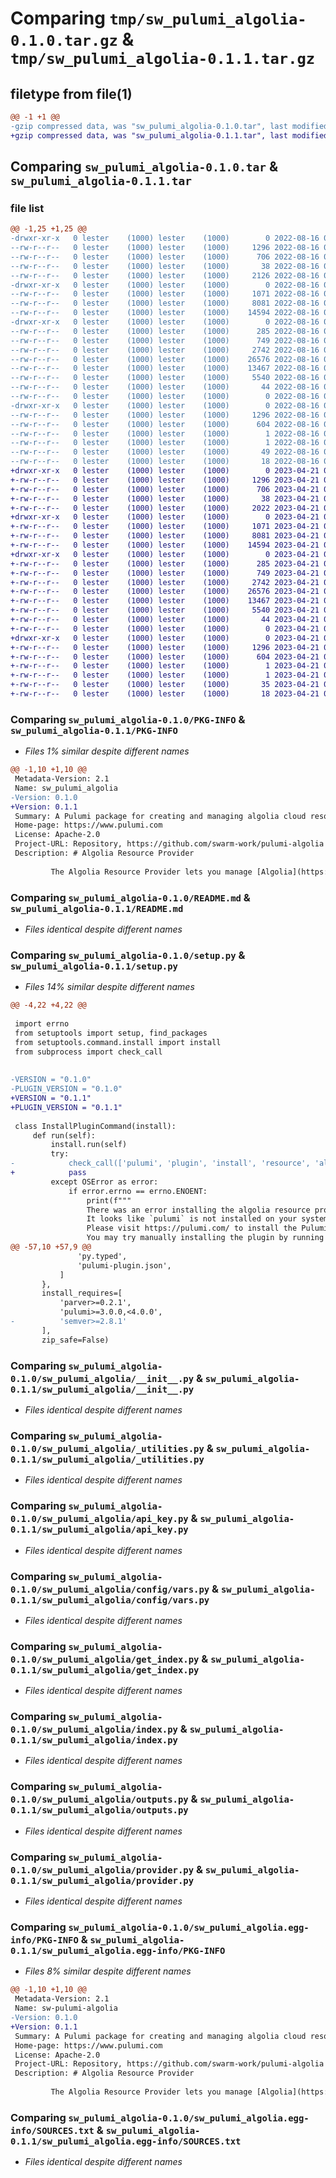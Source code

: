 # Comparing `tmp/sw_pulumi_algolia-0.1.0.tar.gz` & `tmp/sw_pulumi_algolia-0.1.1.tar.gz`

## filetype from file(1)

```diff
@@ -1 +1 @@
-gzip compressed data, was "sw_pulumi_algolia-0.1.0.tar", last modified: Tue Aug 16 03:40:17 2022, max compression
+gzip compressed data, was "sw_pulumi_algolia-0.1.1.tar", last modified: Fri Apr 21 05:46:14 2023, max compression
```

## Comparing `sw_pulumi_algolia-0.1.0.tar` & `sw_pulumi_algolia-0.1.1.tar`

### file list

```diff
@@ -1,25 +1,25 @@
-drwxr-xr-x   0 lester    (1000) lester    (1000)        0 2022-08-16 03:40:17.501200 sw_pulumi_algolia-0.1.0/
--rw-r--r--   0 lester    (1000) lester    (1000)     1296 2022-08-16 03:40:17.501200 sw_pulumi_algolia-0.1.0/PKG-INFO
--rw-r--r--   0 lester    (1000) lester    (1000)      706 2022-08-16 03:38:09.000000 sw_pulumi_algolia-0.1.0/README.md
--rw-r--r--   0 lester    (1000) lester    (1000)       38 2022-08-16 03:40:17.501200 sw_pulumi_algolia-0.1.0/setup.cfg
--rw-r--r--   0 lester    (1000) lester    (1000)     2126 2022-08-16 03:39:02.000000 sw_pulumi_algolia-0.1.0/setup.py
-drwxr-xr-x   0 lester    (1000) lester    (1000)        0 2022-08-16 03:40:17.501200 sw_pulumi_algolia-0.1.0/sw_pulumi_algolia/
--rw-r--r--   0 lester    (1000) lester    (1000)     1071 2022-08-16 03:39:43.000000 sw_pulumi_algolia-0.1.0/sw_pulumi_algolia/__init__.py
--rw-r--r--   0 lester    (1000) lester    (1000)     8081 2022-08-16 03:37:36.000000 sw_pulumi_algolia-0.1.0/sw_pulumi_algolia/_utilities.py
--rw-r--r--   0 lester    (1000) lester    (1000)    14594 2022-08-16 03:37:36.000000 sw_pulumi_algolia-0.1.0/sw_pulumi_algolia/api_key.py
-drwxr-xr-x   0 lester    (1000) lester    (1000)        0 2022-08-16 03:40:17.501200 sw_pulumi_algolia-0.1.0/sw_pulumi_algolia/config/
--rw-r--r--   0 lester    (1000) lester    (1000)      285 2022-08-16 03:37:36.000000 sw_pulumi_algolia-0.1.0/sw_pulumi_algolia/config/__init__.py
--rw-r--r--   0 lester    (1000) lester    (1000)      749 2022-08-16 03:37:36.000000 sw_pulumi_algolia-0.1.0/sw_pulumi_algolia/config/vars.py
--rw-r--r--   0 lester    (1000) lester    (1000)     2742 2022-08-16 03:37:36.000000 sw_pulumi_algolia-0.1.0/sw_pulumi_algolia/get_index.py
--rw-r--r--   0 lester    (1000) lester    (1000)    26576 2022-08-16 03:37:36.000000 sw_pulumi_algolia-0.1.0/sw_pulumi_algolia/index.py
--rw-r--r--   0 lester    (1000) lester    (1000)    13467 2022-08-16 03:37:36.000000 sw_pulumi_algolia-0.1.0/sw_pulumi_algolia/outputs.py
--rw-r--r--   0 lester    (1000) lester    (1000)     5540 2022-08-16 03:37:36.000000 sw_pulumi_algolia-0.1.0/sw_pulumi_algolia/provider.py
--rw-r--r--   0 lester    (1000) lester    (1000)       44 2022-08-16 03:37:36.000000 sw_pulumi_algolia-0.1.0/sw_pulumi_algolia/pulumi-plugin.json
--rw-r--r--   0 lester    (1000) lester    (1000)        0 2022-08-16 03:37:36.000000 sw_pulumi_algolia-0.1.0/sw_pulumi_algolia/py.typed
-drwxr-xr-x   0 lester    (1000) lester    (1000)        0 2022-08-16 03:40:17.501200 sw_pulumi_algolia-0.1.0/sw_pulumi_algolia.egg-info/
--rw-r--r--   0 lester    (1000) lester    (1000)     1296 2022-08-16 03:40:17.000000 sw_pulumi_algolia-0.1.0/sw_pulumi_algolia.egg-info/PKG-INFO
--rw-r--r--   0 lester    (1000) lester    (1000)      604 2022-08-16 03:40:17.000000 sw_pulumi_algolia-0.1.0/sw_pulumi_algolia.egg-info/SOURCES.txt
--rw-r--r--   0 lester    (1000) lester    (1000)        1 2022-08-16 03:40:17.000000 sw_pulumi_algolia-0.1.0/sw_pulumi_algolia.egg-info/dependency_links.txt
--rw-r--r--   0 lester    (1000) lester    (1000)        1 2022-08-16 03:40:17.000000 sw_pulumi_algolia-0.1.0/sw_pulumi_algolia.egg-info/not-zip-safe
--rw-r--r--   0 lester    (1000) lester    (1000)       49 2022-08-16 03:40:17.000000 sw_pulumi_algolia-0.1.0/sw_pulumi_algolia.egg-info/requires.txt
--rw-r--r--   0 lester    (1000) lester    (1000)       18 2022-08-16 03:40:17.000000 sw_pulumi_algolia-0.1.0/sw_pulumi_algolia.egg-info/top_level.txt
+drwxr-xr-x   0 lester    (1000) lester    (1000)        0 2023-04-21 05:46:14.944274 sw_pulumi_algolia-0.1.1/
+-rw-r--r--   0 lester    (1000) lester    (1000)     1296 2023-04-21 05:46:14.944274 sw_pulumi_algolia-0.1.1/PKG-INFO
+-rw-r--r--   0 lester    (1000) lester    (1000)      706 2023-04-21 05:08:10.000000 sw_pulumi_algolia-0.1.1/README.md
+-rw-r--r--   0 lester    (1000) lester    (1000)       38 2023-04-21 05:46:14.944274 sw_pulumi_algolia-0.1.1/setup.cfg
+-rw-r--r--   0 lester    (1000) lester    (1000)     2022 2023-04-21 05:40:37.000000 sw_pulumi_algolia-0.1.1/setup.py
+drwxr-xr-x   0 lester    (1000) lester    (1000)        0 2023-04-21 05:46:14.944274 sw_pulumi_algolia-0.1.1/sw_pulumi_algolia/
+-rw-r--r--   0 lester    (1000) lester    (1000)     1071 2023-04-21 05:08:10.000000 sw_pulumi_algolia-0.1.1/sw_pulumi_algolia/__init__.py
+-rw-r--r--   0 lester    (1000) lester    (1000)     8081 2023-04-21 05:08:10.000000 sw_pulumi_algolia-0.1.1/sw_pulumi_algolia/_utilities.py
+-rw-r--r--   0 lester    (1000) lester    (1000)    14594 2023-04-21 05:08:10.000000 sw_pulumi_algolia-0.1.1/sw_pulumi_algolia/api_key.py
+drwxr-xr-x   0 lester    (1000) lester    (1000)        0 2023-04-21 05:46:14.944274 sw_pulumi_algolia-0.1.1/sw_pulumi_algolia/config/
+-rw-r--r--   0 lester    (1000) lester    (1000)      285 2023-04-21 05:08:10.000000 sw_pulumi_algolia-0.1.1/sw_pulumi_algolia/config/__init__.py
+-rw-r--r--   0 lester    (1000) lester    (1000)      749 2023-04-21 05:08:10.000000 sw_pulumi_algolia-0.1.1/sw_pulumi_algolia/config/vars.py
+-rw-r--r--   0 lester    (1000) lester    (1000)     2742 2023-04-21 05:08:10.000000 sw_pulumi_algolia-0.1.1/sw_pulumi_algolia/get_index.py
+-rw-r--r--   0 lester    (1000) lester    (1000)    26576 2023-04-21 05:08:10.000000 sw_pulumi_algolia-0.1.1/sw_pulumi_algolia/index.py
+-rw-r--r--   0 lester    (1000) lester    (1000)    13467 2023-04-21 05:08:10.000000 sw_pulumi_algolia-0.1.1/sw_pulumi_algolia/outputs.py
+-rw-r--r--   0 lester    (1000) lester    (1000)     5540 2023-04-21 05:08:10.000000 sw_pulumi_algolia-0.1.1/sw_pulumi_algolia/provider.py
+-rw-r--r--   0 lester    (1000) lester    (1000)       44 2023-04-21 05:08:10.000000 sw_pulumi_algolia-0.1.1/sw_pulumi_algolia/pulumi-plugin.json
+-rw-r--r--   0 lester    (1000) lester    (1000)        0 2023-04-21 05:08:10.000000 sw_pulumi_algolia-0.1.1/sw_pulumi_algolia/py.typed
+drwxr-xr-x   0 lester    (1000) lester    (1000)        0 2023-04-21 05:46:14.944274 sw_pulumi_algolia-0.1.1/sw_pulumi_algolia.egg-info/
+-rw-r--r--   0 lester    (1000) lester    (1000)     1296 2023-04-21 05:46:14.000000 sw_pulumi_algolia-0.1.1/sw_pulumi_algolia.egg-info/PKG-INFO
+-rw-r--r--   0 lester    (1000) lester    (1000)      604 2023-04-21 05:46:14.000000 sw_pulumi_algolia-0.1.1/sw_pulumi_algolia.egg-info/SOURCES.txt
+-rw-r--r--   0 lester    (1000) lester    (1000)        1 2023-04-21 05:46:14.000000 sw_pulumi_algolia-0.1.1/sw_pulumi_algolia.egg-info/dependency_links.txt
+-rw-r--r--   0 lester    (1000) lester    (1000)        1 2023-04-21 05:40:25.000000 sw_pulumi_algolia-0.1.1/sw_pulumi_algolia.egg-info/not-zip-safe
+-rw-r--r--   0 lester    (1000) lester    (1000)       35 2023-04-21 05:46:14.000000 sw_pulumi_algolia-0.1.1/sw_pulumi_algolia.egg-info/requires.txt
+-rw-r--r--   0 lester    (1000) lester    (1000)       18 2023-04-21 05:46:14.000000 sw_pulumi_algolia-0.1.1/sw_pulumi_algolia.egg-info/top_level.txt
```

### Comparing `sw_pulumi_algolia-0.1.0/PKG-INFO` & `sw_pulumi_algolia-0.1.1/PKG-INFO`

 * *Files 1% similar despite different names*

```diff
@@ -1,10 +1,10 @@
 Metadata-Version: 2.1
 Name: sw_pulumi_algolia
-Version: 0.1.0
+Version: 0.1.1
 Summary: A Pulumi package for creating and managing algolia cloud resources.
 Home-page: https://www.pulumi.com
 License: Apache-2.0
 Project-URL: Repository, https://github.com/swarm-work/pulumi-algolia
 Description: # Algolia Resource Provider
         
         The Algolia Resource Provider lets you manage [Algolia](https://algolia.com) resources.
```

### Comparing `sw_pulumi_algolia-0.1.0/README.md` & `sw_pulumi_algolia-0.1.1/README.md`

 * *Files identical despite different names*

### Comparing `sw_pulumi_algolia-0.1.0/setup.py` & `sw_pulumi_algolia-0.1.1/setup.py`

 * *Files 14% similar despite different names*

```diff
@@ -4,22 +4,22 @@
 
 import errno
 from setuptools import setup, find_packages
 from setuptools.command.install import install
 from subprocess import check_call
 
 
-VERSION = "0.1.0"
-PLUGIN_VERSION = "0.1.0"
+VERSION = "0.1.1"
+PLUGIN_VERSION = "0.1.1"
 
 class InstallPluginCommand(install):
     def run(self):
         install.run(self)
         try:
-            check_call(['pulumi', 'plugin', 'install', 'resource', 'algolia', PLUGIN_VERSION])
+            pass
         except OSError as error:
             if error.errno == errno.ENOENT:
                 print(f"""
                 There was an error installing the algolia resource provider plugin.
                 It looks like `pulumi` is not installed on your system.
                 Please visit https://pulumi.com/ to install the Pulumi CLI.
                 You may try manually installing the plugin by running
@@ -57,10 +57,9 @@
               'py.typed',
               'pulumi-plugin.json',
           ]
       },
       install_requires=[
           'parver>=0.2.1',
           'pulumi>=3.0.0,<4.0.0',
-          'semver>=2.8.1'
       ],
       zip_safe=False)
```

### Comparing `sw_pulumi_algolia-0.1.0/sw_pulumi_algolia/__init__.py` & `sw_pulumi_algolia-0.1.1/sw_pulumi_algolia/__init__.py`

 * *Files identical despite different names*

### Comparing `sw_pulumi_algolia-0.1.0/sw_pulumi_algolia/_utilities.py` & `sw_pulumi_algolia-0.1.1/sw_pulumi_algolia/_utilities.py`

 * *Files identical despite different names*

### Comparing `sw_pulumi_algolia-0.1.0/sw_pulumi_algolia/api_key.py` & `sw_pulumi_algolia-0.1.1/sw_pulumi_algolia/api_key.py`

 * *Files identical despite different names*

### Comparing `sw_pulumi_algolia-0.1.0/sw_pulumi_algolia/config/vars.py` & `sw_pulumi_algolia-0.1.1/sw_pulumi_algolia/config/vars.py`

 * *Files identical despite different names*

### Comparing `sw_pulumi_algolia-0.1.0/sw_pulumi_algolia/get_index.py` & `sw_pulumi_algolia-0.1.1/sw_pulumi_algolia/get_index.py`

 * *Files identical despite different names*

### Comparing `sw_pulumi_algolia-0.1.0/sw_pulumi_algolia/index.py` & `sw_pulumi_algolia-0.1.1/sw_pulumi_algolia/index.py`

 * *Files identical despite different names*

### Comparing `sw_pulumi_algolia-0.1.0/sw_pulumi_algolia/outputs.py` & `sw_pulumi_algolia-0.1.1/sw_pulumi_algolia/outputs.py`

 * *Files identical despite different names*

### Comparing `sw_pulumi_algolia-0.1.0/sw_pulumi_algolia/provider.py` & `sw_pulumi_algolia-0.1.1/sw_pulumi_algolia/provider.py`

 * *Files identical despite different names*

### Comparing `sw_pulumi_algolia-0.1.0/sw_pulumi_algolia.egg-info/PKG-INFO` & `sw_pulumi_algolia-0.1.1/sw_pulumi_algolia.egg-info/PKG-INFO`

 * *Files 8% similar despite different names*

```diff
@@ -1,10 +1,10 @@
 Metadata-Version: 2.1
 Name: sw-pulumi-algolia
-Version: 0.1.0
+Version: 0.1.1
 Summary: A Pulumi package for creating and managing algolia cloud resources.
 Home-page: https://www.pulumi.com
 License: Apache-2.0
 Project-URL: Repository, https://github.com/swarm-work/pulumi-algolia
 Description: # Algolia Resource Provider
         
         The Algolia Resource Provider lets you manage [Algolia](https://algolia.com) resources.
```

### Comparing `sw_pulumi_algolia-0.1.0/sw_pulumi_algolia.egg-info/SOURCES.txt` & `sw_pulumi_algolia-0.1.1/sw_pulumi_algolia.egg-info/SOURCES.txt`

 * *Files identical despite different names*

